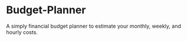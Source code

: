 # Budget-Planner
A simply financial budget planner to estimate your monthly, weekly, and hourly costs.
